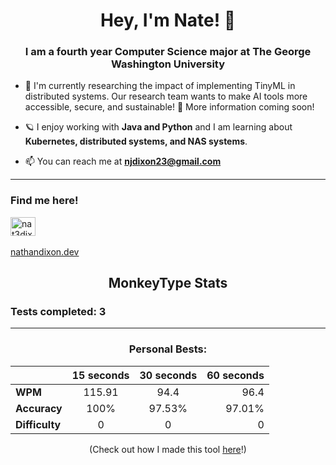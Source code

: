 <h1 align="center">Hey, I'm Nate! 👋</h1>
<h3 align="center">I am a fourth year Computer Science major at The George Washington University</h3>

- 🔭 I'm currently researching the impact of implementing TinyML in distributed systems. Our research team wants to make AI tools more accessible, secure, and sustainable! 🌱 More information coming soon!

- 🪐 I enjoy working with **Java and Python** and I am learning about **Kubernetes, distributed systems, and NAS systems**. 

- 📫 You can reach me at **njdixon23@gmail.com**

----------------------

<h3 align="left">Find me here!</h3>
<a href="https://linkedin.com/in/nat3dixon" target="blank"><img align="center" src="https://raw.githubusercontent.com/rahuldkjain/github-profile-readme-generator/master/src/images/icons/Social/linked-in-alt.svg" alt="nat3dixon" height="30" width="40" /></a>

<br>
<br>
<a href="https://nathandixon.dev">nathandixon.dev</a>

<h2 align="center">MonkeyType Stats</h2>

<!--- START --->

### Tests completed: 3

----------------------

<div align="center">

### Personal Bests:

| | 15 seconds   |      30 seconds      |  60 seconds |
|:------          |:----------:|:-------------:|------:|
|**WPM**            |115.91|94.4|96.4|
|**Accuracy**       |100%|97.53%|97.01%|
|**Difficulty**     |0|0|0|

</div>

<!--- END --->
<div align="center">
(Check out how I made this tool <a href="https://github.com/nateJDXN/monkeytype-stats">here</a>!)
</div>
